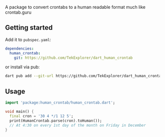 A package to convert crontabs to a human readable format much like crontab.guru

## Getting started

Add it to `pubspec.yaml`:

```yaml
dependencies:
  human_crontab:
    git: https://github.com/TekExplorer/dart_human_crontab
```

or install via pub:

```sh
dart pub add --git-url https://github.com/TekExplorer/dart_human_crontab human_crontab
```

## Usage

```dart
import 'package:human_crontab/human_crontab.dart';

void main() {
  final cron = '30 4 */1 12 5';
  print(HumanCrontab.parse(cron).toHuman());
  // At 4:30 on every 1st day of the month on Friday in December
}
```
